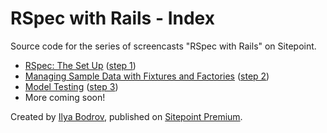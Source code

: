 # RSpec with Rails - Index

Source code for the series of screencasts "RSpec with Rails" on Sitepoint.

* [RSpec: The Set Up](https://www.sitepoint.com/premium/screencasts/rspec-the-set-up) ([step 1](https://github.com/learnable-content/RSpec-collection/tree/the_setup))
* [Managing Sample Data with Fixtures and Factories](https://www.sitepoint.com/premium/screencasts/managing-sample-data-with-fixtures-and-factories) ([step 2](https://github.com/learnable-content/RSpec-collection/tree/fixtures_and_factories))
* [Model Testing](https://www.sitepoint.com/premium/screencasts/model-testing-with-rspec) ([step 3](https://github.com/learnable-content/RSpec-collection/tree/model_testing))
* More coming soon!

Created by [Ilya Bodrov](http://radiant-wind.com), published on [Sitepoint Premium](https://www.sitepoint.com/premium).
